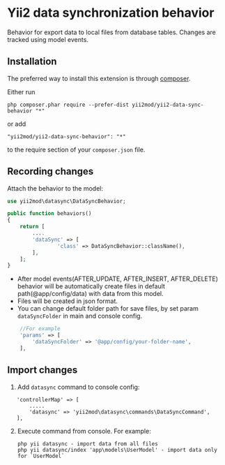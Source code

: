 # Yii2 data synchronization behavior
Behavior for export data to local files from database tables. Changes are tracked using model events.

Installation 
------------

The preferred way to install this extension is through [composer](http://getcomposer.org/download/).

Either run

```
php composer.phar require --prefer-dist yii2mod/yii2-data-sync-behavior "*"
```

or add

```
"yii2mod/yii2-data-sync-behavior": "*"
```

to the require section of your `composer.json` file.

## Recording changes

Attach the behavior to the model:

```php
use yii2mod\datasync\DataSyncBehavior;

public function behaviors()
{
    return [
        ....
        'dataSync' => [
                'class' => DataSyncBehavior::className(),
        ],
    ];
}

```
* After model events(AFTER_UPDATE, AFTER_INSERT, AFTER_DELETE) behavior will be automatically create files in default path(@app/config/data) with data from this model. 
* Files will be created in json format.
* You can change default folder path for save files, by set param `dataSyncFolder` in main and console config.
```php
    //For example
    'params' => [
        'dataSyncFolder' => '@app/config/your-folder-name',
    ],
```
 
## Import changes

1. Add `datasync` command to console config:

 ```
    'controllerMap' => [
        .....
        'datasync' => 'yii2mod\datasync\commands\DataSyncCommand',
    ],
  ```
2. Execute command from console. For example:

   ```
   php yii datasync - import data from all files
   php yii datasync/index 'app\models\UserModel' - import data only for `UserModel`
   ```
